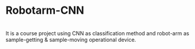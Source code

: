 # Robotarm-CNN
<br>
It is a course project using CNN as classification method and robot-arm as sample-getting & sample-moving operational device.
